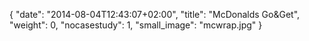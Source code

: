 {
   "date": "2014-08-04T12:43:07+02:00",
   "title": "McDonalds Go&Get",
   "weight": 0,
   "nocasestudy": 1,
   "small_image": "mcwrap.jpg"
}

